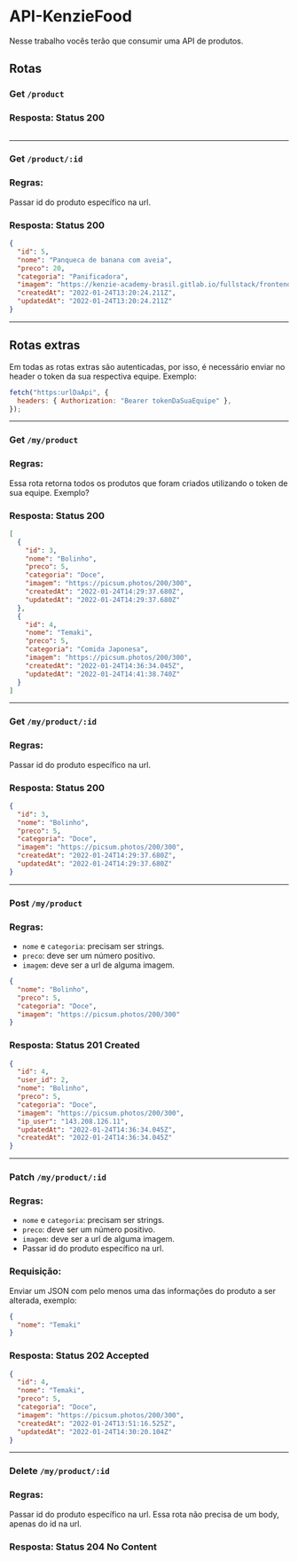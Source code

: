 # API-KenzieFood

Nesse trabalho vocês terão que consumir uma API de produtos.

## Rotas

### Get `/product`

### Resposta: Status 200

```json

```

---

### Get `/product/:id`

### Regras:

Passar id do produto específico na url.

### Resposta: Status 200

```json
{
  "id": 5,
  "nome": "Panqueca de banana com aveia",
  "preco": 20,
  "categoria": "Panificadora",
  "imagem": "https://kenzie-academy-brasil.gitlab.io/fullstack/frontend/modulo2/sprint4/img/capstone-images/panqueca.png",
  "createdAt": "2022-01-24T13:20:24.211Z",
  "updatedAt": "2022-01-24T13:20:24.211Z"
}
```

---

## Rotas extras

Em todas as rotas extras são autenticadas, por isso, é necessário enviar no header o token da sua respectiva equipe. Exemplo:

```javascript
fetch("https:urlDaApi", {
  headers: { Authorization: "Bearer tokenDaSuaEquipe" },
});
```

---

### Get `/my/product`

### Regras:

Essa rota retorna todos os produtos que foram criados utilizando o token de sua equipe. Exemplo?

### Resposta: Status 200

```json
[
  {
    "id": 3,
    "nome": "Bolinho",
    "preco": 5,
    "categoria": "Doce",
    "imagem": "https://picsum.photos/200/300",
    "createdAt": "2022-01-24T14:29:37.680Z",
    "updatedAt": "2022-01-24T14:29:37.680Z"
  },
  {
    "id": 4,
    "nome": "Temaki",
    "preco": 5,
    "categoria": "Comida Japonesa",
    "imagem": "https://picsum.photos/200/300",
    "createdAt": "2022-01-24T14:36:34.045Z",
    "updatedAt": "2022-01-24T14:41:38.740Z"
  }
]
```

---

### Get `/my/product/:id`

### Regras:

Passar id do produto específico na url.

### Resposta: Status 200

```json
{
  "id": 3,
  "nome": "Bolinho",
  "preco": 5,
  "categoria": "Doce",
  "imagem": "https://picsum.photos/200/300",
  "createdAt": "2022-01-24T14:29:37.680Z",
  "updatedAt": "2022-01-24T14:29:37.680Z"
}
```

---

### Post `/my/product`

### Regras:

- `nome` e `categoria`: precisam ser strings.
- `preco`: deve ser um número positivo.
- `imagem`: deve ser a url de alguma imagem.

```json
{
  "nome": "Bolinho",
  "preco": 5,
  "categoria": "Doce",
  "imagem": "https://picsum.photos/200/300"
}
```

### Resposta: Status 201 Created

```json
{
  "id": 4,
  "user_id": 2,
  "nome": "Bolinho",
  "preco": 5,
  "categoria": "Doce",
  "imagem": "https://picsum.photos/200/300",
  "ip_user": "143.208.126.11",
  "updatedAt": "2022-01-24T14:36:34.045Z",
  "createdAt": "2022-01-24T14:36:34.045Z"
}
```

---

### Patch `/my/product/:id`

### Regras:

- `nome` e `categoria`: precisam ser strings.
- `preco`: deve ser um número positivo.
- `imagem`: deve ser a url de alguma imagem.
- Passar id do produto específico na url.

### Requisição:

Enviar um JSON com pelo menos uma das informações do produto a ser alterada, exemplo:

```json
{
  "nome": "Temaki"
}
```

### Resposta: Status 202 Accepted

```json
{
  "id": 4,
  "nome": "Temaki",
  "preco": 5,
  "categoria": "Doce",
  "imagem": "https://picsum.photos/200/300",
  "createdAt": "2022-01-24T13:51:16.525Z",
  "updatedAt": "2022-01-24T14:30:20.104Z"
}
```

---

### Delete `/my/product/:id`

### Regras:

Passar id do produto específico na url.
Essa rota não precisa de um body, apenas do id na url.

### Resposta: Status 204 No Content
